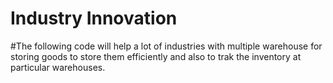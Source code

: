 # Industry Innovation
#The following code will help a lot of industries with multiple warehouse for storing goods to store them efficiently and also to trak the inventory at particular warehouses.
